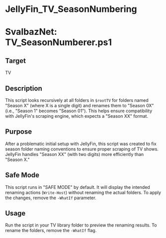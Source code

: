 # JellyFin_TV_SeasonNumbering

# SvalbazNet: TV_SeasonNumberer.ps1

## Target
TV

## Description
This script looks recursively at all folders in `$rootTV` for folders named "Season X" (where X is a single digit) and renames them to "Season 0X" (i.e., "Season 1" becomes "Season 01"). This helps ensure compatibility with JellyFin's scraping engine, which expects a "Season XX" format.

## Purpose
After a problematic initial setup with JellyFin, this script was created to fix season folder naming conventions to ensure proper scraping of TV shows. JellyFin handles "Season XX" (with two digits) more efficiently than "Season X."

## Safe Mode
This script runs in "SAFE MODE" by default. It will display the intended renaming actions (`Write-Host`) without renaming the actual folders. To apply the changes, remove the `-WhatIf` parameter.

## Usage
Run the script in your TV library folder to preview the renaming results. To rename the folders, remove the `-WhatIf` flag.
